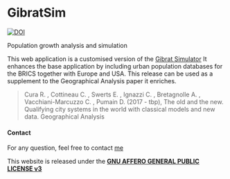 # GibratSim



[![DOI](https://zenodo.org/badge/DOI/10.5281/zenodo.438355.svg)](https://doi.org/10.5281/zenodo.438355)

Population growth analysis and simulation

 This web application is a customised version of the [Gibrat Simulator](https://github.com/RCura/gibrat)
It enhances the base application by including urban population databases for the BRICS together with Europe and USA.
This release can be used as a supplement to the Geographical Analysis paper it enriches.

> Cura R. , Cottineau C. , Swerts E. , Ignazzi C. , Bretagnolle A. , Vacchiani-Marcuzzo C. , Pumain D. (2017 - tbp), The old and the new. Qualifying city systems in the world with classical models and new data. Geographical Analysis





#### Contact
For any question, feel free to contact [me](http://www.parisgeo.cnrs.fr/spip.php?article6416&lang=en) 


This website is released under the <a href="LICENSE">**GNU AFFERO GENERAL PUBLIC LICENSE v3**</a>
